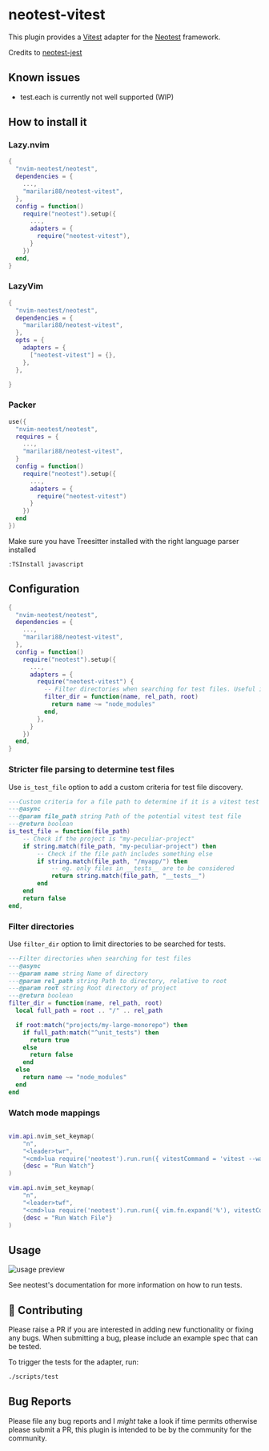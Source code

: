 # neotest-vitest

This plugin provides a [Vitest](https://vitest.dev/) adapter for the [Neotest](https://github.com/rcarriga/neotest) framework.

Credits to [neotest-jest](https://github.com/haydenmeade/neotest-jest)

## Known issues

- test.each is currently not well supported (WIP)

## How to install it

### Lazy.nvim

```lua
{
  "nvim-neotest/neotest",
  dependencies = {
    ...,
    "marilari88/neotest-vitest",
  },
  config = function()
    require("neotest").setup({
      ...,
      adapters = {
        require("neotest-vitest"),
      }
    })
  end,
}
```

### LazyVim

```lua
{
  "nvim-neotest/neotest",
  dependencies = {
    "marilari88/neotest-vitest",
  },
  opts = {
    adapters = {
      ["neotest-vitest"] = {},
    },
  },

}
```

### Packer

```lua
use({
  "nvim-neotest/neotest",
  requires = {
    ...,
    "marilari88/neotest-vitest",
  }
  config = function()
    require("neotest").setup({
      ...,
      adapters = {
        require("neotest-vitest")
      }
    })
  end
})
```

Make sure you have Treesitter installed with the right language parser installed

```
:TSInstall javascript
```

## Configuration

```lua
{
  "nvim-neotest/neotest",
  dependencies = {
    ...,
    "marilari88/neotest-vitest",
  },
  config = function()
    require("neotest").setup({
      ...,
      adapters = {
        require("neotest-vitest") {
          -- Filter directories when searching for test files. Useful in large projects (see Filter directories notes).
          filter_dir = function(name, rel_path, root)
            return name ~= "node_modules"
          end,
        },
      }
    })
  end,
}
```

### Stricter file parsing to determine test files

Use `is_test_file` option to add a custom criteria for test file discovery.

```lua
---Custom criteria for a file path to determine if it is a vitest test file.
---@async
---@param file_path string Path of the potential vitest test file
---@return boolean
is_test_file = function(file_path)
    -- Check if the project is "my-peculiar-project"
    if string.match(file_path, "my-peculiar-project") then
        -- Check if the file path includes something else
        if string.match(file_path, "/myapp/") then
            -- eg. only files in __tests__ are to be considered
            return string.match(file_path, "__tests__")
        end
    end
    return false
end,
```

### Filter directories

Use `filter_dir` option to limit directories to be searched for tests.

```lua
---Filter directories when searching for test files
---@async
---@param name string Name of directory
---@param rel_path string Path to directory, relative to root
---@param root string Root directory of project
---@return boolean
filter_dir = function(name, rel_path, root)
  local full_path = root .. "/" .. rel_path

  if root:match("projects/my-large-monorepo") then
    if full_path:match("^unit_tests") then
      return true
    else
      return false
    end
  else
    return name ~= "node_modules"
  end
end
```

### Watch mode mappings

```lua

vim.api.nvim_set_keymap(
    "n",
    "<leader>twr",
    "<cmd>lua require('neotest').run.run({ vitestCommand = 'vitest --watch' })<cr>",
    {desc = "Run Watch"}
)

vim.api.nvim_set_keymap(
    "n",
    "<leader>twf",
    "<cmd>lua require('neotest').run.run({ vim.fn.expand('%'), vitestCommand = 'vitest --watch' })<cr>",
    {desc = "Run Watch File"}
)

```

## Usage

![usage preview](https://user-images.githubusercontent.com/32909388/185812063-d05d9cc7-b9aa-43ed-915b-cf156e3f0c52.gif)

See neotest's documentation for more information on how to run tests.

## :gift: Contributing

Please raise a PR if you are interested in adding new functionality or fixing any bugs. When submitting a bug, please include an example spec that can be tested.

To trigger the tests for the adapter, run:

```sh
./scripts/test
```

## Bug Reports

Please file any bug reports and I _might_ take a look if time permits otherwise please submit a PR, this plugin is intended to be by the community for the community.

